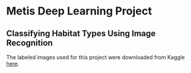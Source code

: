 # Metis Deep Learning Project
## Classifying Habitat Types Using Image Recognition



The labeled images used for this project were downloaded from Kaggle [here](https://www.kaggle.com/datasets/puneet6060/intel-image-classification?datasetId=111880&sortBy=voteCount).
